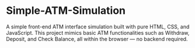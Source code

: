 # Simple-ATM-Simulation
A simple front-end ATM interface simulation built with pure HTML, CSS, and JavaScript. This project mimics basic ATM functionalities such as Withdraw, Deposit, and Check Balance, all within the browser — no backend required.
